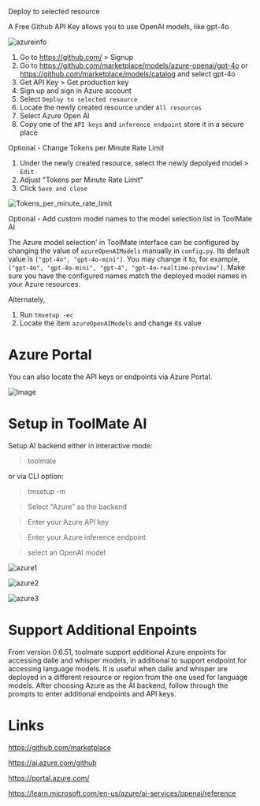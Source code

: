 Deploy to selected resource

A Free Github API Key allows you to use OpenAI models, like gpt-4o

![azureinfo](https://github.com/user-attachments/assets/d27c8baa-a609-4cc0-ad08-484300b3d2fa)

1. Go to https://github.com/ > Signup
2. Go to https://github.com/marketplace/models/azure-openai/gpt-4o or https://github.com/marketplace/models/catalog and select gpt-4o
3. Get API Key > Get production key
4. Sign up and sign in Azure account
6. Select `Deploy to selected resource`
7. Locate the newly created resource under `All resources`
8. Select Azure Open AI
9. Copy one of the `API keys` and `inference endpoint` store it in a secure place

Optional - Change Tokens per Minute Rate Limit

1. Under the newly created resource, select the newly depolyed model > `Edit`
2. Adjust "Tokens per Minute Rate Limit"
3. Click `Save and close`

![Tokens_per_minute_rate_limit](https://github.com/user-attachments/assets/71fa9a47-1963-47fc-bc00-520e6000dcab)

Optional - Add custom model names to the model selection list in ToolMate AI

The Azure model selection' in ToolMate interface can be configured by changing the value of `azureOpenAIModels` manually in `config.py`. Its default value is `["gpt-4o", "gpt-4o-mini"]`. You may change it to, for example, `["gpt-4o", "gpt-4o-mini", "gpt-4", "gpt-4o-realtime-preview"]`.  Make sure you have the configured names match the deployed model names in your Azure resources.

Alternately, 

1. Run `tmsetup -ec`
2. Locate the item `azureOpenAIModels` and change its value

# Azure Portal

You can also locate the API keys or endpoints via Azure Portal.

![Image](https://github.com/user-attachments/assets/9477e01a-fd7e-4726-850e-cefd3f9f4346)

# Setup in ToolMate AI

Setup AI backend either in interactive mode:

> toolmate

or via CLI option:

> tmsetup -m

> Select "Azure" as the backend

> Enter your Azure API key

> Enter your Azure inference endpoint

> select an OpenAI model

![azure1](https://github.com/user-attachments/assets/da0604bc-c876-47ac-bfc0-4a2ff0c4889f)

![azure2](https://github.com/user-attachments/assets/032dd16d-2492-429c-96f4-6850b1b7eeb8)

![azure3](https://github.com/user-attachments/assets/c202d160-396f-44c5-beea-7570ae960560)

# Support Additional Enpoints

From version 0.6.51, toolmate support additional Azure enpoints for accessing dalle and whisper models, in additional to support endpoint for accessing language models.  It is useful when dalle and whisper are deployed in a different resource or region from the one used for language models.  After choosing Azure as the AI backend, follow through the prompts to enter additional endpoints and API keys.

# Links

https://github.com/marketplace

https://ai.azure.com/github

https://portal.azure.com/

https://learn.microsoft.com/en-us/azure/ai-services/openai/reference